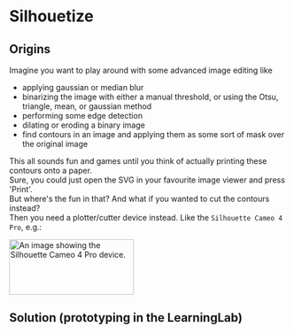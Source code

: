 # Silhouetize
## Origins

Imagine you want to play around with some advanced image editing like
- applying gaussian or median blur
- binarizing the image with either a manual threshold, or using the Otsu, triangle, mean, or gaussian method
- performing some edge detection
- dilating or eroding a binary image
- find contours in an image and applying them as some sort of mask over the original image

This all sounds fun and games until you think of actually printing these contours onto a paper. <br>
Sure, you could just open the SVG in your favourite image viewer and press 'Print'. <br>
But where's the fun in that? And what if you wanted to cut the contours instead? <br>
Then you need a plotter/cutter device instead. Like the `Silhouette Cameo 4 Pro`, e.g.:

<img alt="An image showing the Silhouette Cameo 4 Pro device." height="100" src="https://www.creativamenteplotter.it/wp-content/uploads/2020/11/Silhouette-Cameo-4-pro-utilizzo.jpg" title="Silhouette Cameo 4 Pro" width="225"/>

## Solution (prototyping in the LearningLab)
[//]: # (TODO)